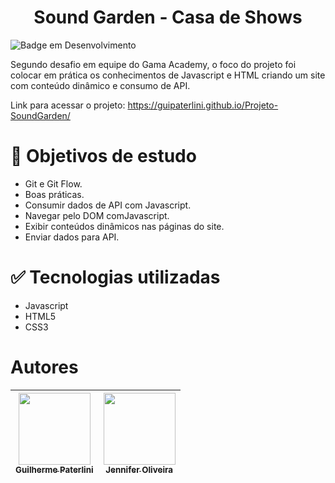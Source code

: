 <h1 align="center"> Sound Garden - Casa de Shows </h1>

![Badge em Desenvolvimento](http://img.shields.io/static/v1?label=STATUS&message=EM%20DESENVOLVIMENTO&color=GREEN&style=for-the-badge)

Segundo desafio em equipe do Gama Academy, o foco do projeto foi colocar em prática os conhecimentos de Javascript e HTML criando um site com conteúdo dinâmico e consumo de API.

Link para acessar o projeto: https://guipaterlini.github.io/Projeto-SoundGarden/

# 📁 Objetivos de estudo
- Git e Git Flow.
- Boas práticas.
- Consumir dados de API com Javascript.
- Navegar pelo DOM comJavascript.
- Exibir conteúdos dinâmicos nas páginas do site.
- Enviar dados para API.


# ✅ Tecnologias utilizadas

- Javascript
- HTML5
- CSS3

# Autores

| [<img src="https://avatars.githubusercontent.com/guipaterlini" width=115><br><sub>Guilherme Paterlini</sub>](https://github.com/guipaterlini) |  [<img src="https://avatars.githubusercontent.com/JenniferOSF" width=115><br><sub>Jennifer Oliveira</sub>](https://github.com/JenniferOSF) |  
| :---: | :---: |
